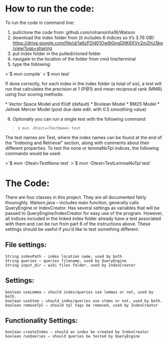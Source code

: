 # How to run the code:
To run the code in command line:
1) pull/clone the code from: github.com/rohansinha16/Watson
2) download the index folder from (it includes 6 indices so it’s 3.76 GB): https://drive.google.com/file/d/1a6zP2Id01Ow9iGngDItK6XVy2mZHJ3kp/view?usp=sharing
3) put index folder in the pulled/cloned folder
4) navigate to the location of the folder from cmd line/terminal
5) type the following:
<p>
  >`$ mvn compile`
  >`$ mvn test`
</p>
<p>If done correctly, for each index in the index folder (a total of six), a test will run that calculates the precision at 1 (P@1) and mean reciprocal rank (MMR) using four scoring methods:</p>
<p>
	* Vector Space Model and tf/idf (default)
	* Boolean Model
	* BM25 Model
	* Jelinek Mercer Model (post due date edit: with 0.5 smoothing value)
</p>

6) Optionally you can run a single test with the following command:
>`$ mvn -Dtest=<TestName> test`
<p>The test names are Test<Capitalized Index Name>, where the index names can be found at the end of the “Indexing and Retrieval” section, along with comments about their different properties. To test the none or lemmaNoTpl indices, the following commands would be used:</p>
>`$ mvn -Dtest=TestNone test`
>`$ mvn -Dtest=TestLemmaNoTpl test`

# The Code:
There are four classes in this project. They are all documented fairly thouroghly.
Watson.java – includes main function, generally calls QueryEngine or IndexCreator. Has several settings as variables that will be passed to QueryEngine/IndexCreator for easy use of the program. However, all indices included in the linked index folder already have a test associated with them and can be run from part 6 of the instructions above. These settings should be useful if you'd like to test something different.
## File settings:
	String indexPath - index location name, used by both
	String queries – queries filename, used by QueryEngine
	String input_dir – wiki files folder. used by IndexCreator
## Settings:
	boolean useLemma – should index/queries use lemmas or not, used by both.
	boolean useStem – should index/queries use stems or not, used by both.
	boolean removeTpl – should tpl tags be removed, used by IndexCreator
## Functionality Settings:
	boolean createIndex – should an index be created by IndexCreator
	boolean runQueries – should queries be tested by QueryEngine
